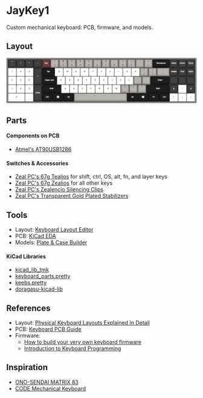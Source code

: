 # JayKey1
Custom mechanical keyboard: PCB, firmware, and models.

## Layout
![Layout](./Layout/JayKey1.png?raw=true)

## Parts
#### Components on PCB
- [Atmel's AT90USB1286](http://www.microchip.com/wwwproducts/en/AT90USB1286)

#### Switches & Accessories
- [Zeal PC's 67g Tealios](https://zealpc.net/collections/accessories/products/tealios) for shift, ctrl, OS, alt, fn, and layer keys
- [Zeal PC's 67g Zealios](https://zealpc.net/collections/accessories/products/zealio) for all other keys
- [Zeal PC's Zealencio Silencing Clips](https://zealpc.net/collections/accessories/products/zealencio)
- [Zeal PC's Transparent Gold Plated Stabilizers](https://zealpc.net/collections/accessories/products/zealstabilizers)

## Tools
- Layout: [Keyboard Layout Editor](http://www.keyboard-layout-editor.com/)
- PCB: [KiCad EDA](http://kicad-pcb.org/)
- Models: [Plate & Case Builder](http://builder.swillkb.com/)

#### KiCad Libraries
- [kicad_lib_tmk](https://github.com/tmk/kicad_lib_tmk)
- [keyboard_parts.pretty](https://github.com/tmk/keyboard_parts.pretty)
- [keebs.pretty](https://github.com/egladman/keebs.pretty)
- [doragasu-kicad-lib](https://github.com/doragasu/doragasu-kicad-lib)

## References
- Layout: [Physical Keyboard Layouts Explained In Detail](https://www.massdrop.com/talk/947/keyboard-layouts-explained-in-detail-many-pics)
- PCB: [Keyboard PCB Guide](https://github.com/ruiqimao/keyboard-pcb-guide)
- Firmware:
	- [How to build your very own keyboard firmware](https://deskthority.net/workshop-f7/how-to-build-your-very-own-keyboard-firmware-t7177.html)
	- [Introduction to Keyboard Programming](https://www.massdrop.com/article/introduction-to-keyboard-programming)

## Inspiration
- [ONO-SENDAI MATRIX 83](https://imgur.com/a/v5pzh#FiXKcm0)
- [CODE Mechanical Keyboard](https://www.codekeyboards.com/)
